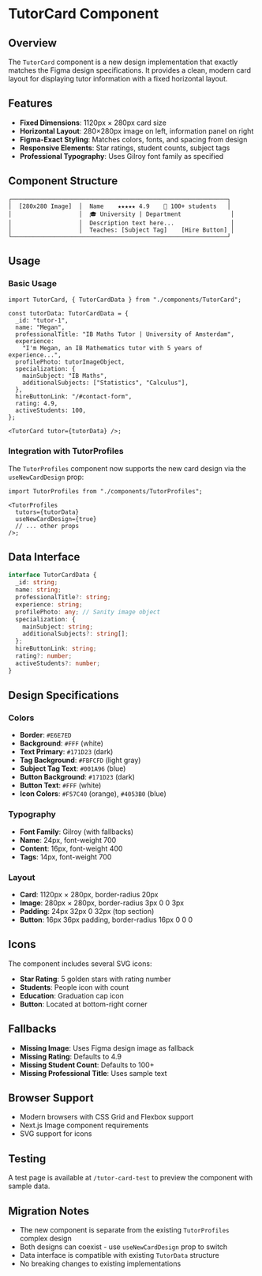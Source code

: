 # TutorCard Component

## Overview

The `TutorCard` component is a new design implementation that exactly matches the Figma design specifications. It provides a clean, modern card layout for displaying tutor information with a fixed horizontal layout.

## Features

- **Fixed Dimensions**: 1120px × 280px card size
- **Horizontal Layout**: 280×280px image on left, information panel on right
- **Figma-Exact Styling**: Matches colors, fonts, and spacing from design
- **Responsive Elements**: Star ratings, student counts, subject tags
- **Professional Typography**: Uses Gilroy font family as specified

## Component Structure

```
┌─────────────────────────────────────────────────────────────┐
│  [280x280 Image]  │  Name    ★★★★★ 4.9    👥 100+ students   │
│                   │  🎓 University | Department              │
│                   │  Description text here...                │
│                   │  Teaches: [Subject Tag]    [Hire Button] │
└─────────────────────────────────────────────────────────────┘
```

## Usage

### Basic Usage

```tsx
import TutorCard, { TutorCardData } from "./components/TutorCard";

const tutorData: TutorCardData = {
  _id: "tutor-1",
  name: "Megan",
  professionalTitle: "IB Maths Tutor | University of Amsterdam",
  experience:
    "I'm Megan, an IB Mathematics tutor with 5 years of experience...",
  profilePhoto: tutorImageObject,
  specialization: {
    mainSubject: "IB Maths",
    additionalSubjects: ["Statistics", "Calculus"],
  },
  hireButtonLink: "/#contact-form",
  rating: 4.9,
  activeStudents: 100,
};

<TutorCard tutor={tutorData} />;
```

### Integration with TutorProfiles

The `TutorProfiles` component now supports the new card design via the `useNewCardDesign` prop:

```tsx
import TutorProfiles from "./components/TutorProfiles";

<TutorProfiles
  tutors={tutorData}
  useNewCardDesign={true}
  // ... other props
/>;
```

## Data Interface

```typescript
interface TutorCardData {
  _id: string;
  name: string;
  professionalTitle?: string;
  experience: string;
  profilePhoto: any; // Sanity image object
  specialization: {
    mainSubject: string;
    additionalSubjects?: string[];
  };
  hireButtonLink: string;
  rating?: number;
  activeStudents?: number;
}
```

## Design Specifications

### Colors

- **Border**: `#E6E7ED`
- **Background**: `#FFF` (white)
- **Text Primary**: `#171D23` (dark)
- **Tag Background**: `#FBFCFD` (light gray)
- **Subject Tag Text**: `#001A96` (blue)
- **Button Background**: `#171D23` (dark)
- **Button Text**: `#FFF` (white)
- **Icon Colors**: `#F57C40` (orange), `#4053B0` (blue)

### Typography

- **Font Family**: Gilroy (with fallbacks)
- **Name**: 24px, font-weight 700
- **Content**: 16px, font-weight 400
- **Tags**: 14px, font-weight 700

### Layout

- **Card**: 1120px × 280px, border-radius 20px
- **Image**: 280px × 280px, border-radius 3px 0 0 3px
- **Padding**: 24px 32px 0 32px (top section)
- **Button**: 16px 36px padding, border-radius 16px 0 0 0

## Icons

The component includes several SVG icons:

- **Star Rating**: 5 golden stars with rating number
- **Students**: People icon with count
- **Education**: Graduation cap icon
- **Button**: Located at bottom-right corner

## Fallbacks

- **Missing Image**: Uses Figma design image as fallback
- **Missing Rating**: Defaults to 4.9
- **Missing Student Count**: Defaults to 100+
- **Missing Professional Title**: Uses sample text

## Browser Support

- Modern browsers with CSS Grid and Flexbox support
- Next.js Image component requirements
- SVG support for icons

## Testing

A test page is available at `/tutor-card-test` to preview the component with sample data.

## Migration Notes

- The new component is separate from the existing `TutorProfiles` complex design
- Both designs can coexist - use `useNewCardDesign` prop to switch
- Data interface is compatible with existing `TutorData` structure
- No breaking changes to existing implementations
